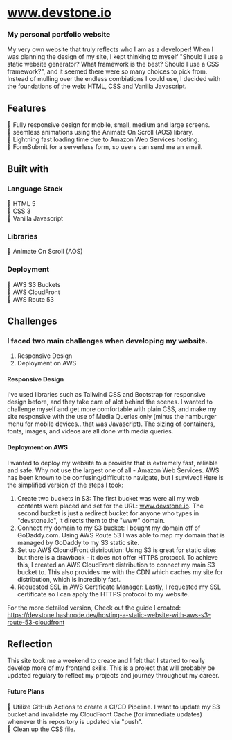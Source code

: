 # www.devstone.io

### My personal portfolio website
My very own website that truly reflects who I am as a developer! When I was planning the design of my site, I kept thinking to myself "Should I use a static website generator? What framework is the best? Should I use a CSS framework?", and it seemed there were so many choices to pick from. Instead of mulling over the endless combiations I could use, I decided with the foundations of the web: HTML, CSS and Vanilla Javascript.<br/>

## Features
:small_blue_diamond: Fully responsive design for mobile, small, medium and large screens. <br/>
:small_blue_diamond: seemless animations using the Animate On Scroll (AOS) library. <br/>
:small_blue_diamond: Lightning fast loading time due to Amazon Web Services hosting. <br/>
:small_blue_diamond: FormSubmit for a serverless form, so users can send me an email.


## Built with

### Language Stack
:small_blue_diamond: HTML 5 <br/>
:small_blue_diamond: CSS 3 <br/>
:small_blue_diamond: Vanilla Javascript <br/>

### Libraries
:small_blue_diamond: Animate On Scroll (AOS)

### Deployment
:small_blue_diamond: AWS S3 Buckets <br/>
:small_blue_diamond: AWS CloudFront <br/>
:small_blue_diamond: AWS Route 53 <br/>

## Challenges
### I faced two main challenges when developing my website.
1. Responsive Design
2. Deployment on AWS

#### Responsive Design
I've used libraries such as Tailwind CSS and Bootstrap for responsive design before, and they take care of alot behind the scenes. I wanted to challenge myself and get more comfortable with plain CSS, and make my site responsive with the use of Media Queries only (minus the hamburger menu for mobile devices...that was Javascript). The sizing of containers, fonts, images, and videos are all done with media queries.

#### Deployment on AWS
I wanted to deploy my website to a provider that is extremely fast, reliable and safe. Why not use the largest one of all - Amazon Web Services. AWS has been known to be confusing/difficult to navigate, but I survived! Here is the simplified version of the steps I took: <br/>

1. Create two buckets in S3: The first bucket was were all my web contents were placed and set for the URL: www.devstone.io. The second bucket is just a redirect bucket for anyone who types in "devstone.io", it directs them to the "www" domain.
2. Connect my domain to my S3 bucket: I bought my domain off of GoDaddy.com. Using AWS Route 53 I was able to map my domain that is managed by GoDaddy to my S3 static site.
3. Set up AWS CloundFront distribution: Using S3 is great for static sites but there is a drawback - it does not offer HTTPS protocol. To achieve this, I created an AWS CloudFront distribution to connect my main S3 bucket to. This also provides me with the CDN which caches my site for distribution, which is incredibly fast.
4. Requested SSL in AWS Certificate Manager: Lastly, I requested my SSL certificate so I can apply the HTTPS protocol to my website.

For the more detailed version, Check out the guide I created: https://devstone.hashnode.dev/hosting-a-static-website-with-aws-s3-route-53-cloudfront

## Reflection
This site took me a weekend to create and I felt that I started to really develop more of my frontend skills.  This is a project that will probably be updated regulary to reflect my projects and journey throughout my career. <br/>

#### Future Plans
:small_blue_diamond: Utilize GitHub Actions to create a CI/CD Pipeline. I want to update my S3 bucket and invalidate my CloudFront Cache (for immediate updates) whenever this repository is updated via "push". <br/>
:small_blue_diamond: Clean up the CSS file.

